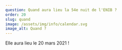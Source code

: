 ```yaml
---
question: Quand aura lieu la 54e nuit de l'ENIB ?
order: 20
slug: quand
image: /assets/img/info/calendar.svg
image_alt: Quand ?
---
```

Elle aura lieu le 20 mars 2021 !